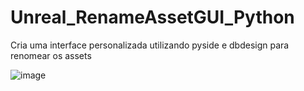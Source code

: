 # Unreal_RenameAssetGUI_Python

Cria uma interface personalizada utilizando pyside e dbdesign para renomear os assets

![image](https://user-images.githubusercontent.com/94979678/169818575-7a7a44e3-39a4-4217-8f4f-a8ad2d9d8bbc.png)
